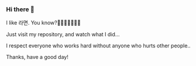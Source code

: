 ### Hi there 👋

I like 라면. You know?🍜🍜🍜🍜🍜🍜🍜

Just visit my repository, and watch what I did...

I respect everyone who works hard without anyone who hurts other people..

Thanks, have a good day!
<!--
**eomheejun-web/eomheejun-web** is a ✨ _special_ ✨ repository because its `README.md` (this file) appears on your GitHub profile.

Here are some ideas to get you started:

- 🔭 I’m currently working on ...
- 🌱 I’m currently learning ...
- 👯 I’m looking to collaborate on ...
- 🤔 I’m looking for help with ...
- 💬 Ask me about ...
- 📫 How to reach me: ...
- 😄 Pronouns: ...
- ⚡ Fun fact: ...
-->
